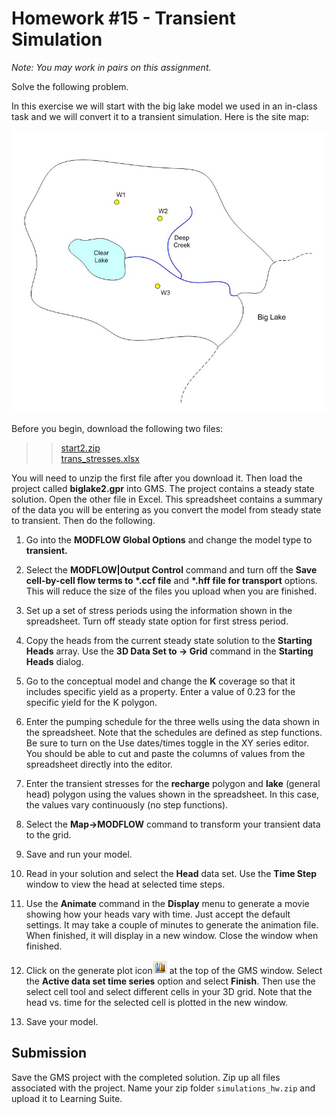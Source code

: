 # Homework #15 - Transient Simulation

_Note: You may work in pairs on this assignment._

Solve the following problem.

In this exercise we will start with the big lake model we used in an in-class task and we will convert it to a transient simulation. Here is the site map:

![map.jpg](map.jpg)

Before you begin, download the following two files:

>>[<u>start2.zip</u>](start2.zip)<br>
>>[<u>trans_stresses.xlsx</u>](trans_stresses.xlsx)

You will need to unzip the first file after you download it. Then load the project called **biglake2.gpr** into GMS. The project contains a steady state solution. Open the other file in Excel. This spreadsheet contains a summary of the data you will be entering as you convert the model from steady state to transient. Then do the following.

1) Go into the **MODFLOW Global Options** and change the model type to **transient.**

2) Select the **MODFLOW|Output Control** command and turn off the **Save cell-by-cell flow terms to \*.ccf file** and **\*.hff file for transport** options. This will reduce the size of the files you upload when you are finished.

3) Set up a set of stress periods using the information shown in the spreadsheet. Turn off steady state option for first stress period.

4) Copy the heads from the current steady state solution to the **Starting Heads** array. Use the **3D Data Set to -> Grid** command in the **Starting Heads** dialog.

5) Go to the conceptual model and change the **K** coverage so that it includes specific yield as a property. Enter a value of 0.23 for the specific yield for the K polygon.

6) Enter the pumping schedule for the three wells using the data shown in the spreadsheet. Note that the schedules are defined as step functions. Be sure to turn on the Use dates/times toggle in the XY series editor. You should be able to cut and paste the columns of values from the spreadsheet directly into the editor.

7) Enter the transient stresses for the **recharge** polygon and **lake** (general head) polygon using the values shown in the spreadsheet. In this case, the values vary continuously (no step functions).

8) Select the **Map->MODFLOW** command to transform your transient data to the grid.

9) Save and run your model.

10) Read in your solution and select the **Head** data set. Use the **Time Step** window to view the head at selected time steps.

11) Use the **Animate** command in the **Display** menu to generate a movie showing how your heads vary with time. Just accept the default settings. It may take a couple of minutes to generate the animation file. When finished, it will display in a new window. Close the window when finished.

12) Click on the generate plot icon![plot.gif](plot.gif) at the top of the GMS window. Select the **Active data set time series** option and select **Finish**. Then use the select cell tool and select different cells in your 3D grid. Note that the head vs. time for the selected cell is plotted in the new window.

13) Save your model.

## Submission

Save the GMS project with the completed solution. Zip up all files associated with the project. Name your zip folder `simulations_hw.zip` and upload it to Learning Suite.

